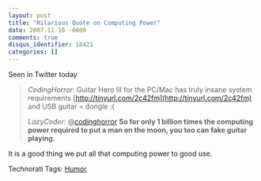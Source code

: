 ```yaml
---
layout: post
title: "Hilarious Quote on Computing Power"
date: 2007-11-10 -0800
comments: true
disqus_identifier: 18421
categories: []
---
```

Seen in Twitter today

> *CodingHorror*: Guitar Hero III for the PC/Mac has truly insane system
> requirements [http://tinyurl.com/2c42fm](http://tinyurl.com/2c42fm)
> and USB guitar = dongle :(
>
> *LazyCoder*: @[codinghorror](http://twitter.com/codinghorror) **So for
> only 1 billion times the computing power required to put a man on the
> moon, you too can fake guitar playing.**

It is a good thing we put all that computing power to good use.

Technorati Tags: [Humor](http://technorati.com/tags/Humor)

